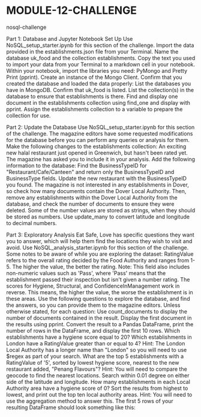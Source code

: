 # MODULE-12-CHALLENGE
nosql-challenge

Part 1: Database and Jupyter Notebook Set Up
Use NoSQL_setup_starter.ipynb for this section of the challenge.
Import the data provided in the establishments.json file from your Terminal. Name the database uk_food and the collection establishments. Copy the text you used to import your data from your Terminal to a markdown cell in your notebook.
Within your notebook, import the libraries you need: PyMongo and Pretty Print (pprint).
Create an instance of the Mongo Client.
Confirm that you created the database and loaded the data properly:
  List the databases you have in MongoDB. Confirm that uk_food is listed.
  List the collection(s) in the database to ensure that establishments is there.
  Find and display one document in the establishments collection using find_one and display with pprint.
  Assign the establishments collection to a variable to prepare the collection for use.

Part 2: Update the Database
Use NoSQL_setup_starter.ipynb for this section of the challenge.
The magazine editors have some requested modifications for the database before you can perform any queries or analysis for them. Make the following changes to the establishments collection:
  An exciting new halal restaurant just opened in Greenwich, but hasn't been rated yet. The magazine has asked you to include it in your analysis. Add       the following information to the   database:
  Find the BusinessTypeID for "Restaurant/Cafe/Canteen" and return only the BusinessTypeID and BusinessType fields.
  Update the new restaurant with the BusinessTypeID you found.
  The magazine is not interested in any establishments in Dover, so check how many documents contain the Dover Local Authority. Then, remove any             establishments within the Dover Local Authority from the database, and check the number of documents to ensure they were  deleted.
  Some of the number values are stored as strings, when they should be stored as numbers. Use update_many to convert latitude and longitude to decimal       numbers.
  
Part 3: Exploratory Analysis
Eat Safe, Love has specific questions they want you to answer, which will help them find the locations they wish to visit and avoid.
Use NoSQL_analysis_starter.ipynb for this section of the challenge.
Some notes to be aware of while you are exploring the dataset:
RatingValue refers to the overall rating decided by the Food Authority and ranges from 1-5. The higher the value, the better the rating. Note: This field also includes non-numeric values such as 'Pass', where 'Pass' means that the establishment passed their inspection but isn't given a number rating.
The scores for Hygiene, Structural, and ConfidenceInManagement work in reverse. This means, the higher the value, the worse the establishment is in these areas.
  Use the following questions to explore the database, and find the answers, so you can provide them to the magazine editors.
  Unless otherwise stated, for each question:
  Use count_documents to display the number of documents contained in the result.
  Display the first document in the results using pprint.
  Convert the result to a Pandas DataFrame, print the number of rows in the DataFrame, and display the first 10 rows.
  Which establishments have a hygiene score equal to 20?
  Which establishments in London have a RatingValue greater than or equal to 4?
  Hint: The London Local Authority has a longer name than "London" so you will need to use $regex as part of your search.
  What are the top 5 establishments with a RatingValue of '5', sorted by lowest hygiene score, nearest to the new restaurant added, "Penang Flavours"?
  Hint: You will need to compare the geocode to find the nearest locations. Search within 0.01 degree on either side of the latitude and longitude.
  How many establishments in each Local Authority area have a hygiene score of 0? Sort the results from highest to lowest, and print out the top ten local   authority areas.
  Hint: You will need to use the aggregation method to answer this.
  The first 5 rows of your resulting DataFrame should look something like this:

